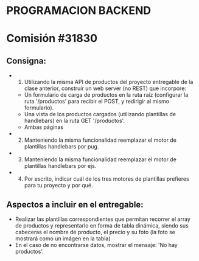 # PROGRAMACION BACKEND
# Comisión #31830 

## Consigna:  

- 1. Utilizando la misma API de productos del proyecto entregable de la clase anterior, construir un web server (no REST) que incorpore:
    - Un formulario de carga de productos en la ruta raíz (configurar la ruta '/productos' para recibir el POST, y redirigir al mismo formulario).
    - Una vista de los productos cargados (utilizando plantillas de handlebars) en la ruta GET '/productos'.
    - Ambas páginas

- 2. Manteniendo la misma funcionalidad reemplazar el motor de plantillas handlebars por pug.

- 3. Manteniendo la misma funcionalidad reemplazar el motor de plantillas handlebars por ejs.

- 4. Por escrito, indicar cuál de los tres motores de plantillas prefieres para tu proyecto y por qué.

## Aspectos a incluir en el entregable:
- Realizar las plantillas correspondientes que permitan recorrer el array de productos y representarlo en forma de tabla dinámica, siendo sus cabeceras el nombre de producto, el precio y su foto (la foto se mostrará como un imágen en la tabla)
- En el caso de no encontrarse datos, mostrar el mensaje: 'No hay productos'.
